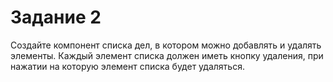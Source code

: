 # Задание 2

Создайте компонент списка дел, в котором можно добавлять и удалять элементы. Каждый элемент списка должен иметь кнопку удаления, при нажатии на которую элемент списка будет удаляться.
